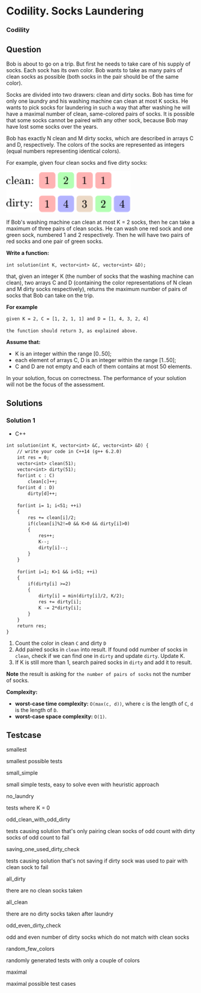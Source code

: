 # Codility. Socks Laundering

### Codility

## Question

Bob is about to go on a trip. But first he needs to take care of his supply of socks. Each sock has its own color. Bob wants to take as many pairs of clean socks as possible (both socks in the pair should be of the same color).

Socks are divided into two drawers: clean and dirty socks. Bob has time for only one laundry and his washing machine can clean at most K socks. He wants to pick socks for laundering in such a way that after washing he will have a maximal number of clean, same-colored pairs of socks. It is possible that some socks cannot be paired with any other sock, because Bob may have lost some socks over the years.

Bob has exactly N clean and M dirty socks, which are described in arrays C and D, respectively. The colors of the socks are represented as integers (equal numbers representing identical colors).

For example, given four clean socks and five dirty socks:

![Codility. Socks Laundering](Images/Codility-SocksLaundering.png)
 
If Bob's washing machine can clean at most K = 2 socks, then he can take a maximum of three pairs of clean socks. He can wash one red sock and one green sock, numbered 1 and 2 respectively. Then he will have two pairs of red socks and one pair of green socks.

**Write a function:**

`int solution(int K, vector<int> &C, vector<int> &D);`

that, given an integer K (the number of socks that the washing machine can clean), two arrays C and D (containing the color representations of N clean and M dirty socks respectively), returns the maximum number of pairs of socks that Bob can take on the trip.

**For example** 
```
given K = 2, C = [1, 2, 1, 1] and D = [1, 4, 3, 2, 4]

the function should return 3, as explained above.
```
**Assume that:**

* K is an integer within the range [0..50];
* each element of arrays C, D is an integer within the range [1..50];
* C and D are not empty and each of them contains at most 50 elements.

In your solution, focus on correctness. The performance of your solution will not be the focus of the assessment.

## Solutions

### Solution 1

* C++
```
int solution(int K, vector<int> &C, vector<int> &D) {
    // write your code in C++14 (g++ 6.2.0)
    int res = 0;
    vector<int> clean(51);
    vector<int> dirty(51);
    for(int c : C)
        clean[c]++;
    for(int d : D)
        dirty[d]++;
        
    for(int i= 1; i<51; ++i)
    {
        res += clean[i]/2;
        if(clean[i]%2!=0 && K>0 && dirty[i]>0)
        {
            res++;
            K--;
            dirty[i]--;
        }
    }
    
    for(int i=1; K>1 && i<51; ++i)
    {
        if(dirty[i] >=2)
        {
            dirty[i] = min(dirty[i]/2, K/2);
            res += dirty[i];
            K -= 2*dirty[i];
        }
    }
    return res;
}
```

1. Count the color in clean `C` and dirty `D`
2. Add paired socks in `clean` into result. If found odd number of socks in `clean`, check if we can find one in `dirty` and update `dirty`. Update K.
3. If K is still more than 1, search paired socks in `dirty` and add it to result.

**Note** the result is asking for `the number of pairs of socks` not the number of socks.

**Complexity:**

* **worst-case time complexity:** `O(max(c, d))`, where `c` is the length of `C`, `d` is the length of `D`.
* **worst-case space complexity:** `O(1)`.

## Testcase

smallest 

smallest possible tests



small_simple 

small simple tests, easy to solve even with heuristic approach



no_laundry 

tests where K = 0



odd_clean_with_odd_dirty 

tests causing solution that's only pairing clean socks of odd count with dirty socks of odd count to fail



saving_one_used_dirty_check 

tests causing solution that's not saving if dirty sock was used to pair with clean sock to fail



all_dirty 

there are no clean socks taken



all_clean 

there are no dirty socks taken after laundry



odd_even_dirty_check 

odd and even number of dirty socks which do not match with clean socks



random_few_colors 

randomly generated tests with only a couple of colors



maximal 

maximal possible test cases

